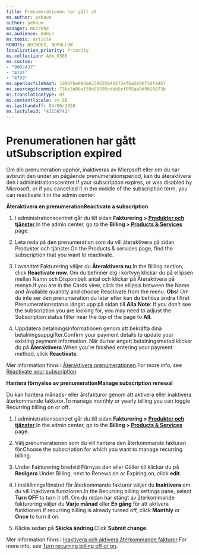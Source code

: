 ```yaml
---
title: Prenumerationen har gått ut
ms.author: pebaum
author: pebaum
manager: mnirkhe
ms.audience: Admin
ms.topic: article
ROBOTS: NOINDEX, NOFOLLOW
localization_priority: Priority
ms.collection: Adm_O365
ms.custom:
- "9002437"
- "4741"
- "4739"
ms.openlocfilehash: 1d907be89da6339d35941672ef6a5b9bf5df44b7
ms.sourcegitcommit: 73be3a06e159a56595cdeb5ef095aa9d9b16073b
ms.translationtype: HT
ms.contentlocale: sv-SE
ms.lasthandoff: 04/06/2020
ms.locfileid: "43158742"
---
```

# <a name="subscription-expired"></a><span data-ttu-id="d9a80-102">Prenumerationen har gått ut</span><span class="sxs-lookup"><span data-stu-id="d9a80-102">Subscription expired</span></span>

<span data-ttu-id="d9a80-103">Om din prenumeration upphör, inaktiveras av Microsoft eller om du har avbrutit den under en pågående prenumerationsperiod, kan du återaktivera den i administrationscentret.</span><span class="sxs-lookup"><span data-stu-id="d9a80-103">If your subscription expires, or was disabled by Microsoft, or if you cancelled it in the middle of the subscription term, you can reactivate it in the admin center.</span></span>

<span data-ttu-id="d9a80-104">**Återaktivera en prenumeration**</span><span class="sxs-lookup"><span data-stu-id="d9a80-104">**Reactivate a subscription**</span></span>

1. <span data-ttu-id="d9a80-105">I administrationscentret går du till sidan **Fakturering > [Produkter och tjänster](https://go.microsoft.com/fwlink/p/?linkid=842054)**.</span><span class="sxs-lookup"><span data-stu-id="d9a80-105">In the admin center, go to the **Billing > [Products & Services](https://go.microsoft.com/fwlink/p/?linkid=842054)** page.</span></span>

2. <span data-ttu-id="d9a80-106">Leta reda på den prenumeration som du vill återaktivera på sidan Produkter och tjänster.</span><span class="sxs-lookup"><span data-stu-id="d9a80-106">On the Products & services page, find the subscription that you want to reactivate.</span></span>

3. <span data-ttu-id="d9a80-107">I avsnittet Fakturering väljer du **Återaktivera nu**.</span><span class="sxs-lookup"><span data-stu-id="d9a80-107">In the Billing section, click **Reactivate now**.</span></span>  <span data-ttu-id="d9a80-108">Om du befinner dig i kortvyn klickar du på ellipsen mellan Namn och Disponibelt antal och klickar på Återaktivera på menyn.</span><span class="sxs-lookup"><span data-stu-id="d9a80-108">If you are in the Cards view, click the ellipsis between the Name and Available quantity and choose Reactivate from the menu.</span></span> <span data-ttu-id="d9a80-109">**Obs!** Om du inte ser den prenumeration du letar efter kan du behöva ändra filtret Prenumerationsstatus längst upp på sidan till **Alla**.</span><span class="sxs-lookup"><span data-stu-id="d9a80-109">**Note**: If you don't see the subscription you are looking for, you may need to adjust the Subscription status filter near the top of the page to **All**.</span></span>

4. <span data-ttu-id="d9a80-110">Uppdatera betalningsinformationen genom att bekräfta dina betalningsuppgifter.</span><span class="sxs-lookup"><span data-stu-id="d9a80-110">Confirm your payment details to update your existing payment information.</span></span> <span data-ttu-id="d9a80-111">När du har angett betalningsmetod klickar du på **Återaktivera**.</span><span class="sxs-lookup"><span data-stu-id="d9a80-111">When you're finished entering your payment method, click **Reactivate**.</span></span>

<span data-ttu-id="d9a80-112">Mer information finns i [Återaktivera prenumerationen](https://docs.microsoft.com/office365/admin/subscriptions-and-billing/reactivate-your-subscription).</span><span class="sxs-lookup"><span data-stu-id="d9a80-112">For more info, see [Reactivate your subscription](https://docs.microsoft.com/office365/admin/subscriptions-and-billing/reactivate-your-subscription).</span></span>

<span data-ttu-id="d9a80-113">**Hantera förnyelse av prenumeration**</span><span class="sxs-lookup"><span data-stu-id="d9a80-113">**Manage subscription renewal**</span></span>

<span data-ttu-id="d9a80-114">Du kan hantera månads- eller årsfakturor genom att aktivera eller inaktivera återkommande fakturor.</span><span class="sxs-lookup"><span data-stu-id="d9a80-114">To manage monthly or yearly billing you can toggle Recurring billing on or off.</span></span>

1. <span data-ttu-id="d9a80-115">I administrationscentret går du till sidan **Fakturering > [Produkter och tjänster](https://go.microsoft.com/fwlink/p/?linkid=842054)**.</span><span class="sxs-lookup"><span data-stu-id="d9a80-115">In the admin center, go to the **Billing > [Products & Services](https://go.microsoft.com/fwlink/p/?linkid=842054)** page.</span></span>

2. <span data-ttu-id="d9a80-116">Välj prenumerationen som du vill hantera den återkommande fakturan för.</span><span class="sxs-lookup"><span data-stu-id="d9a80-116">Choose the subscription for which you want to manage recurring billing.</span></span> 

3. <span data-ttu-id="d9a80-117">Under Fakturering bredvid Förnyas den eller Gäller till klickar du på **Redigera**.</span><span class="sxs-lookup"><span data-stu-id="d9a80-117">Under Billing, next to Renews on or Expiring on, click **edit**.</span></span>

4. <span data-ttu-id="d9a80-118">I inställningsfönstret för återkommande fakturor väljer du **Inaktivera** om du vill inaktivera funktionen.</span><span class="sxs-lookup"><span data-stu-id="d9a80-118">In the Recurring billing settings pane, select **Turn OFF** to turn it off.</span></span> <span data-ttu-id="d9a80-119">Om du redan har stängt av återkommande fakturering väljer du **Varje månad** eller **En gång** för att aktivera funktionen.</span><span class="sxs-lookup"><span data-stu-id="d9a80-119">If recurring billing is already turned off, click **Monthly** or **Once** to turn it on.</span></span> 

5. <span data-ttu-id="d9a80-120">Klicka sedan på **Skicka ändring**.</span><span class="sxs-lookup"><span data-stu-id="d9a80-120">Click **Submit change**.</span></span>

<span data-ttu-id="d9a80-121">Mer information finns i [Inaktivera och aktivera återkommande fakturor](https://docs.microsoft.com/office365/admin/subscriptions-and-billing/renew-your-subscription#turn-recurring-billing-off-or-on).</span><span class="sxs-lookup"><span data-stu-id="d9a80-121">For more info, see [Turn recurring billing off or on](https://docs.microsoft.com/office365/admin/subscriptions-and-billing/renew-your-subscription#turn-recurring-billing-off-or-on).</span></span>
